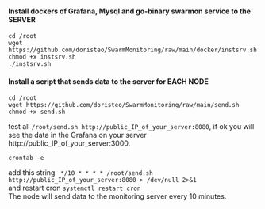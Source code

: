 #### Install dockers of Grafana, Mysql and go-binary swarmon service to the SERVER
```
cd /root
wget https://github.com/doristeo/SwarmMonitoring/raw/main/docker/instsrv.sh
chmod +x instsrv.sh
./instsrv.sh
```


#### Install a script that sends data to the server for EACH NODE
```
cd /root
wget https://github.com/doristeo/SwarmMonitoring/raw/main/send.sh
chmod +x send.sh
```
test all ```/root/send.sh http://public_IP_of_your_server:8080```, if ok you will see the data in the Grafana on your server http://public_IP_of_your_server:3000.
```
crontab -e
```
add this string ``` */10 * * * * /root/send.sh http://public_IP_of_your_server:8080 > /dev/null 2>&1``` <br>
and restart cron ```systemctl restart cron``` <br>
The node will send data to the monitoring server every 10 minutes.











